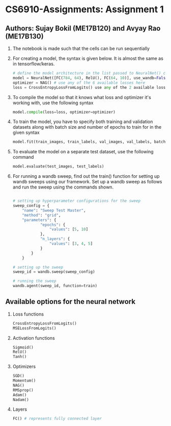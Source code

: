 # CS6910-Assignments: Assignment 1

## Authors: Sujay Bokil (ME17B120) and Avyay Rao (ME17B130)

1. The notebook is made such that the cells can be run sequentially

2. For creating a model, the syntax is given below. It is almost the same as in tensorflow/keras.

    ```python
    # define the model architecture in the list passed to NeuralNet() class
    model = NeuralNet([FC(784, 64), RelU(), FC(64, 10)], use_wandb=False)
    optimizer = NAG() # use any of the 6 available losses here
    loss = CrossEntropyLossFromLogits() use any of the 2 available losses
    ```

3. To compile the model so that it knows what loss and optimizer it's working with, use the following syntax

    ```python
    model.compile(loss=loss, optimizer=optimizer)
    ```

4. To train the model, you have to specify both training and validation datasets along with batch size and number of    epochs to train for in the given syntax

    ```python
    model.fit(train_images, train_labels, val_images, val_labels, batch_size=128, epochs=5)
    ```

5. To evaluate the model on a separate test dataset, use the following command

    ```python
    model.evaluate(test_images, test_labels)
    ```

6. For running a wandb sweep, find out the train() function for setting up wandb sweeps using our framework. Set up a wandb sweep as follows and run the sweep using the commands shown.

    ```python

    # setting up hyperparameter configurations for the sweep
    sweep_config = {
        "name": "Sweep Test Master",
        "method": "grid",
        "parameters": {
                "epochs": {
                    "values": [5, 10]
                },
                "n_layers": {
                    "values": [3, 4, 5]
                }
            }
        }

    # setting up the sweep
    sweep_id = wandb.sweep(sweep_config)

    # running the sweep
    wandb.agent(sweep_id, function=train)
    ```

## Available options for the neural network

1. Loss functions

    ```python
    CrossEntropyLossFromLogits()
    MSELossFromLogits()

    ```

2. Activation functions

    ```python
    Sigmoid()
    RelU()
    Tanh()

    ```

3. Optimizers 

    ```python
    SGD()
    Momentum()
    NAG()
    RMSprop()
    Adam()
    Nadam()

    ```

4. Layers

    ```python
    FC() # represents fully connected layer
    ```